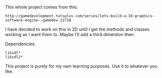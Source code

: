 This whole project comes from this:

    http://gamedevelopment.tutsplus.com/series/lets-build-a-3d-graphics-software-engine--gamedev-12718

I have decided to work on this in 2D until I get the methods and classes
working as I want them to. Maybe I'll add a third dimention then.

Dependencies:

    libsdl*
    libsdl2*

This project is purely for my own learning purposes. Use it to whatever you
like.
